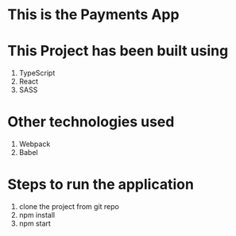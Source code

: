 # This is the Payments App

# This Project has been built using
1. TypeScript
2. React
3. SASS

# Other technologies used
1. Webpack
2. Babel

# Steps to run the application
1. clone the project from git repo
2. npm install
3. npm start
